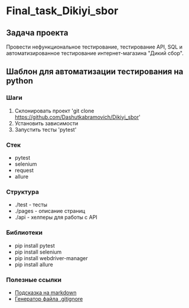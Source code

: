 # Final_task_Dikiyi_sbor

## Задача проекта
Провести нефункциональное тестирование, тестирование API, SQL и автоматизированное тестирование интернет-магазина "Дикий сбор".

## Шаблон для автоматизации тестирования на python

### Шаги
1. Склонировать проект 'git clone https://github.com/Dashutkabramovich/Dikiyi_sbor'
2. Установить зависимости
3. Запустить тесты 'pytest'

### Стек
- pytest
- selenium
- request
- allure

### Структура
- ./test - тесты
- ./pages - описание страниц
- ./api - хелперы для работы с API
  
### Библиотеки
- pip install pytest
- pip install selenium
- pip install webdriver-manager
- pip install allure
  
### Полезные ссылки
- [Подсказка на markdown](https://www.markdownguide.org/basic-syntax/)
- [Генератор файла .gitignore](https://www.toptal.com/developers/gitignore)
